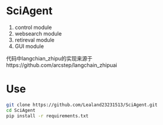 # SciAgent
1. control module
2. websearch module
3. retireval module
4. GUI module
   
代码中langchian_zhipu的实现来源于https://github.com/arcstep/langchain_zhipuai
# Use
```bash
git clone https://github.com/Lealand23231513/SciAgent.git
cd SciAgent
pip install -r requirements.txt
```

